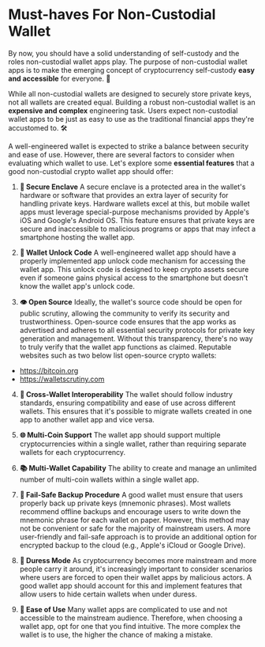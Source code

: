 # Must-haves For Non-Custodial Wallet

By now, you should have a solid understanding of self-custody and the roles non-custodial wallet apps play. The purpose of non-custodial wallet apps is to make the emerging concept of cryptocurrency self-custody **easy and accessible** for everyone. 🌟

While all non-custodial wallets are designed to securely store private keys, not all wallets are created equal. Building a robust non-custodial wallet is an **expensive and complex** engineering task. Users expect non-custodial wallet apps to be just as easy to use as the traditional financial apps they're accustomed to. 🛠️

A well-engineered wallet is expected to strike a balance between security and ease of use. However, there are several factors to consider when evaluating which wallet to use. Let's explore some **essential features** that a good non-custodial crypto wallet app should offer:

1) **🔐 Secure Enclave**
A secure enclave is a protected area in the wallet's hardware or software that provides an extra layer of security for handling private keys. Hardware wallets excel at this, but mobile wallet apps must leverage special-purpose mechanisms provided by Apple's iOS and Google's Android OS. This feature ensures that private keys are secure and inaccessible to malicious programs or apps that may infect a smartphone hosting the wallet app.

2) **🔑 Wallet Unlock Code**
A well-engineered wallet app should have a properly implemented app unlock code mechanism for accessing the wallet app. This unlock code is designed to keep crypto assets secure even if someone gains physical access to the smartphone but doesn't know the wallet app's unlock code.

3) **👁️ Open Source** 
Ideally, the wallet's source code should be open for public scrutiny, allowing the community to verify its security and trustworthiness. Open-source code ensures that the app works as advertised and adheres to all essential security protocols for private key generation and management. Without this transparency, there's no way to truly verify that the wallet app functions as claimed. Reputable websites such as two below list open-source crypto wallets:

- https://bitcoin.org
- https://walletscrutiny.com

4) **🔄 Cross-Wallet Interoperability**
The wallet should follow industry standards, ensuring compatibility and ease of use across different wallets. This ensures that it's possible to migrate wallets created in one app to another wallet app and vice versa.

5) **🌐 Multi-Coin Support**
The wallet app should support multiple cryptocurrencies within a single wallet, rather than requiring separate wallets for each cryptocurrency.

6) **📚 Multi-Wallet Capability**
The ability to create and manage an unlimited number of multi-coin wallets within a single wallet app.

7) **💾 Fail-Safe Backup Procedure**
A good wallet must ensure that users properly back up private keys (mnemonic phrases). Most wallets recommend offline backups and encourage users to write down the mnemonic phrase for each wallet on paper. However, this method may not be convenient or safe for the majority of mainstream users. A more user-friendly and fail-safe approach is to provide an additional option for encrypted backup to the cloud (e.g., Apple's iCloud or Google Drive).

8) **🚨 Duress Mode**
As cryptocurrency becomes more mainstream and more people carry it around, it's increasingly important to consider scenarios where users are forced to open their wallet apps by malicious actors. A good wallet app should account for this and implement features that allow users to hide certain wallets when under duress.

9) **🤳 Ease of Use**
Many wallet apps are complicated to use and not accessible to the mainstream audience. Therefore, when choosing a wallet app, opt for one that you find intuitive. The more complex the wallet is to use, the higher the chance of making a mistake.